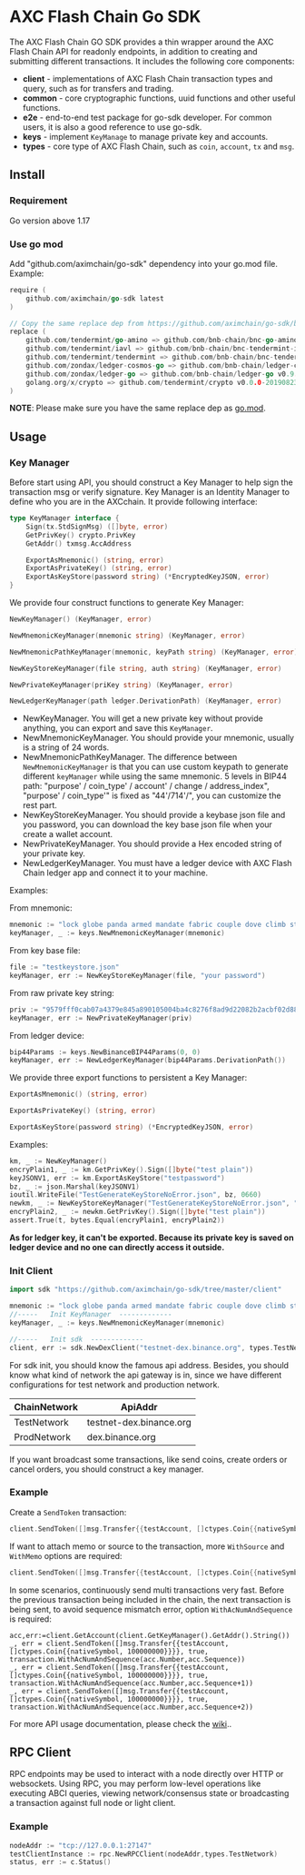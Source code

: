 # AXC Flash Chain Go SDK

The AXC Flash Chain GO SDK provides a thin wrapper around the AXC Flash Chain API for readonly endpoints, in addition to creating and submitting different transactions.
It includes the following core components:

* **client** - implementations of AXC Flash Chain transaction types and query, such as for transfers and trading.
* **common** - core cryptographic functions, uuid functions and other useful functions.
* **e2e** - end-to-end test package for go-sdk developer. For common users, it is also a good reference to use go-sdk.
* **keys** - implement `KeyManage` to manage private key and accounts.
* **types** - core type of AXC Flash Chain, such as `coin`, `account`, `tx` and `msg`.

## Install

### Requirement

Go version above 1.17

### Use go mod

Add "github.com/aximchain/go-sdk" dependency into your go.mod file. Example:
```go
require (
	github.com/aximchain/go-sdk latest
)

// Copy the same replace dep from https://github.com/aximchain/go-sdk/blob/master/go.mod
replace (
    github.com/tendermint/go-amino => github.com/bnb-chain/bnc-go-amino v0.14.1-binance.2
    github.com/tendermint/iavl => github.com/bnb-chain/bnc-tendermint-iavl v0.12.0-binance.4
    github.com/tendermint/tendermint => github.com/bnb-chain/bnc-tendermint v0.32.3-binance.3.0.20221109023026-379ddbab19d1
    github.com/zondax/ledger-cosmos-go => github.com/bnb-chain/ledger-cosmos-go v0.9.9-binance.3
    github.com/zondax/ledger-go => github.com/bnb-chain/ledger-go v0.9.1
    golang.org/x/crypto => github.com/tendermint/crypto v0.0.0-20190823183015-45b1026d81ae
)
```

**NOTE**: Please make sure you have the same replace dep as [go.mod](https://github.com/aximchain/go-sdk/blob/master/go.mod).

## Usage

### Key Manager

Before start using API, you should construct a Key Manager to help sign the transaction msg or verify signature.
Key Manager is an Identity Manager to define who you are in the AXCchain. It provide following interface:

```go
type KeyManager interface {
	Sign(tx.StdSignMsg) ([]byte, error)
	GetPrivKey() crypto.PrivKey
	GetAddr() txmsg.AccAddress

	ExportAsMnemonic() (string, error)
	ExportAsPrivateKey() (string, error)
	ExportAsKeyStore(password string) (*EncryptedKeyJSON, error)
}
```

We provide four construct functions to generate Key Manager:
```go
NewKeyManager() (KeyManager, error)

NewMnemonicKeyManager(mnemonic string) (KeyManager, error)

NewMnemonicPathKeyManager(mnemonic, keyPath string) (KeyManager, error)

NewKeyStoreKeyManager(file string, auth string) (KeyManager, error)

NewPrivateKeyManager(priKey string) (KeyManager, error)

NewLedgerKeyManager(path ledger.DerivationPath) (KeyManager, error)

```
- NewKeyManager. You will get a new private key without provide anything, you can export and save this `KeyManager`.
- NewMnemonicKeyManager. You should provide your mnemonic, usually is a string of 24 words.
- NewMnemonicPathKeyManager. The difference between `NewMnemonicKeyManager` is that you can use custom keypath to generate different `keyManager` while using the same mnemonic. 5 levels in BIP44 path: "purpose' / coin_type' / account' / change / address_index", "purpose' / coin_type'" is fixed as "44'/714'/", you can customize the rest part.
- NewKeyStoreKeyManager. You should provide a keybase json file and you password, you can download the key base json file when your create a wallet account.
- NewPrivateKeyManager. You should provide a Hex encoded string of your private key.
- NewLedgerKeyManager. You must have a ledger device with AXC Flash Chain ledger app and connect it to your machine.

Examples:

From mnemonic:
```Go
mnemonic := "lock globe panda armed mandate fabric couple dove climb step stove price recall decrease fire sail ring media enhance excite deny valid ceiling arm"
keyManager, _ := keys.NewMnemonicKeyManager(mnemonic)
```

From key base file:
```GO
file := "testkeystore.json"
keyManager, err := NewKeyStoreKeyManager(file, "your password")

```

From raw private key string:
```GO
priv := "9579fff0cab07a4379e845a890105004ba4c8276f8ad9d22082b2acbf02d884b"
keyManager, err := NewPrivateKeyManager(priv)
```

From ledger device:
```GO
bip44Params := keys.NewBinanceBIP44Params(0, 0)
keyManager, err := NewLedgerKeyManager(bip44Params.DerivationPath())
```

We provide three export functions to persistent a Key Manager:

```go
ExportAsMnemonic() (string, error)

ExportAsPrivateKey() (string, error)

ExportAsKeyStore(password string) (*EncryptedKeyJSON, error)
```

Examples:
```go
km, _ := NewKeyManager()
encryPlain1, _ := km.GetPrivKey().Sign([]byte("test plain"))
keyJSONV1, err := km.ExportAsKeyStore("testpassword")
bz, _ := json.Marshal(keyJSONV1)
ioutil.WriteFile("TestGenerateKeyStoreNoError.json", bz, 0660)
newkm, _ := NewKeyStoreKeyManager("TestGenerateKeyStoreNoError.json", "testpassword")
encryPlain2, _ := newkm.GetPrivKey().Sign([]byte("test plain"))
assert.True(t, bytes.Equal(encryPlain1, encryPlain2))
```
**As for ledger key, it can't be exported. Because its private key is saved on ledger device and no one can directly access it outside.**

### Init Client

```GO
import sdk "https://github.com/aximchain/go-sdk/tree/master/client"

mnemonic := "lock globe panda armed mandate fabric couple dove climb step stove price recall decrease fire sail ring media enhance excite deny valid ceiling arm"
//-----   Init KeyManager  -------------
keyManager, _ := keys.NewMnemonicKeyManager(mnemonic)

//-----   Init sdk  -------------
client, err := sdk.NewDexClient("testnet-dex.binance.org", types.TestNetwork, keyManager)

```
For sdk init, you should know the famous api address. Besides, you should know what kind of network the api gateway is in, since we have different configurations for
test network and production network.

|  ChainNetwork |  ApiAddr |
|-------------- |----------------------------------|
|   TestNetwork | testnet-dex.binance.org  |
|   ProdNetwork | dex.binance.org          |                                |

If you want broadcast some transactions, like send coins, create orders or cancel orders, you should construct a key manager.


### Example

Create a `SendToken` transaction:
```go
client.SendToken([]msg.Transfer{{testAccount, []ctypes.Coin{{nativeSymbol, 100000000}}}}, true)
```

If want to attach memo or source to the transaction, more `WithSource` and `WithMemo` options are required:
```go
client.SendToken([]msg.Transfer{{testAccount, []ctypes.Coin{{nativeSymbol, 100000000}}}}, true, transaction.WithSource(100),transaction.WithMemo("test memo"))
```

In some scenarios, continuously send multi transactions very fast. Before the previous transaction being included in the chain, the next transaction is being sent, to avoid sequence mismatch error, option `WithAcNumAndSequence` is required:
```
acc,err:=client.GetAccount(client.GetKeyManager().GetAddr().String())
_, err = client.SendToken([]msg.Transfer{{testAccount, []ctypes.Coin{{nativeSymbol, 100000000}}}}, true, transaction.WithAcNumAndSequence(acc.Number,acc.Sequence))
_, err = client.SendToken([]msg.Transfer{{testAccount, []ctypes.Coin{{nativeSymbol, 100000000}}}}, true, transaction.WithAcNumAndSequence(acc.Number,acc.Sequence+1))
_, err = client.SendToken([]msg.Transfer{{testAccount, []ctypes.Coin{{nativeSymbol, 100000000}}}}, true, transaction.WithAcNumAndSequence(acc.Number,acc.Sequence+2))
```

For more API usage documentation, please check the [wiki](https://github.com/aximchain/go-sdk/wiki)..

## RPC Client
RPC endpoints may be used to interact with a node directly over HTTP or websockets. Using RPC, you may perform low-level
operations like executing ABCI queries, viewing network/consensus state or broadcasting a transaction against full node or
light client.

### Example
```go
nodeAddr := "tcp://127.0.0.1:27147"
testClientInstance := rpc.NewRPCClient(nodeAddr,types.TestNetwork)
status, err := c.Status()
```
